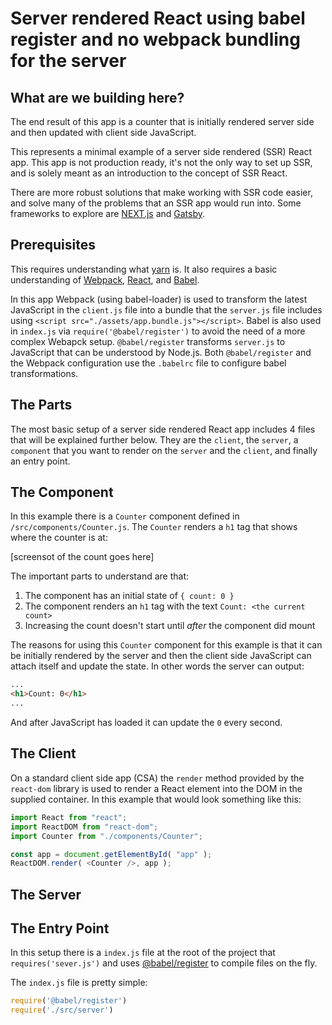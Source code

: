 # Server rendered React using babel register and no webpack bundling for the server

## What are we building here?

The end result of this app is a counter that is initially rendered server side and then updated with client side JavaScript.

This represents a minimal example of a server side rendered (SSR) React app. This app is not production ready, it's not the only way to set up SSR, and is solely meant as an introduction to the concept of SSR React.

There are more robust solutions that make working with SSR code easier, and solve many of the problems that an SSR app would run into. Some frameworks to explore are [NEXT.js](https://nextjs.org/) and [Gatsby](https://www.gatsbyjs.org/).

## Prerequisites

This requires understanding what [yarn](https://yarnpkg.com/en/) is. It also requires a basic understanding of [Webpack](https://webpack.js.org/), [React](https://reactjs.org/), and [Babel](https://babeljs.io/).

In this app Webpack (using babel-loader) is used to transform the latest JavaScript in the `client.js` file into a bundle that the `server.js` file includes using `<script src="./assets/app.bundle.js"></script>`. Babel is also used in `index.js` via `require('@babel/register')` to avoid the need of a more complex Webapck setup. `@babel/register` transforms `server.js` to JavaScript that can be understood by Node.js. Both `@babel/register` and the Webpack configuration use the `.babelrc` file to configure babel transformations.

## The Parts

The most basic setup of a server side rendered React app includes 4 files that will be explained further below. They are the `client`, the `server`, a `component` that you want to render on the `server` and the `client`, and finally an entry point.

## The Component

In this example there is a `Counter` component defined in `/src/components/Counter.js`. The `Counter` renders a `h1` tag that shows where the counter is at:

[screensot of the count goes here]

The important parts to understand are that:

1. The component has an initial state of `{ count: 0 }`
2. The component renders an `h1` tag with the text `Count: <the current count>`
3. Increasing the count doesn't start until _after_ the component did mount

The reasons for using this `Counter` component for this example is that it can be initially rendered by the server and then the client side JavaScript can attach itself and update the state. In other words the server can output:

```html
...
<h1>Count: 0</h1>
...
```

And after JavaScript has loaded it can update the `0` every second.

## The Client

On a standard client side app (CSA) the `render` method provided by the `react-dom` library is used to render a React element into the DOM in the supplied container. In this example that would look something like this:

```js
import React from "react";
import ReactDOM from "react-dom";
import Counter from "./components/Counter";

const app = document.getElementById( "app" );
ReactDOM.render( <Counter />, app );
```




## The Server

## The Entry Point

In this setup there is a `index.js` file at the root of the project that `requires('sever.js')` and uses [@babel/register](https://babeljs.io/docs/en/babel-register) to compile files on the fly.

The `index.js` file is pretty simple:

```js
require('@babel/register')
require('./src/server')
```


